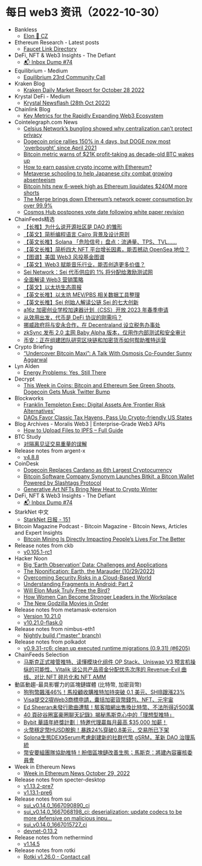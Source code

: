 # 每日 web3 资讯（2022-10-30）

- Bankless
  - [Elon 🤝 CZ](https://newsletter.banklesshq.com/p/elon-cz)
- Ethereum Research - Latest posts
  - [Faucet Link Directory](https://ethresear.ch/t/faucet-link-directory/12670/19)
- DeFi, NFT & Web3 Insights - The Defiant
  - [📬 Inbox Dump #74](https://newsletter.thedefiant.io/p/inbox-dump-74)
- Equilibrium - Medium
  - [Equilibrium 23rd Community Call](https://medium.com/equilibrium-eosdt/equilibrium-23rd-community-call-9969041ec46?source=rss----57df018d3ce6---4)
- Kraken Blog
  - [Kraken Daily Market Report for October 28 2022](https://blog.kraken.com/post/15966/kraken-daily-market-report-for-october-28-2022/)
- Krystal DeFi - Medium
  - [Krystal Newsflash (28th Oct 2022)](https://blog.krystal.app/krystal-newsflash-28th-oct-2022-bb228fb738f4?source=rss----c50893e2a0ed---4)
- Chainlink Blog
  - [Key Metrics for the Rapidly Expanding Web3 Ecosystem](https://blog.chain.link/web3-metrics/)
- Cointelegraph.com News
  - [Celsius Network’s bungling showed why centralization can’t protect privacy](https://cointelegraph.com/news/celsius-network-s-bungling-shows-why-centralization-can-t-protect-privacy)
  - [Dogecoin price rallies 150% in 4 days, but DOGE now most 'overbought' since April 2021](https://cointelegraph.com/news/dogecoin-price-rallies-150-in-4-days-but-doge-now-most-overbought-since-april-2021)
  - [Bitcoin metric warns of $21K profit-taking as decade-old BTC wakes up](https://cointelegraph.com/news/bitcoin-metric-warns-of-21k-profit-taking-as-decade-old-btc-wakes-up)
  - [How to earn passive crypto income with Ethereum?](https://cointelegraph.com/news/how-to-earn-passive-crypto-income-with-ethereum)
  - [Metaverse schooling to help Japanese city combat growing absenteeism](https://cointelegraph.com/news/metaverse-schooling-to-help-japanese-city-combat-growing-absenteeism)
  - [Bitcoin hits new 6-week high as Ethereum liquidates $240M more shorts](https://cointelegraph.com/news/bitcoin-hits-new-6-week-high-as-ethereum-liquidates-240m-more-shorts)
  - [The Merge brings down Ethereum’s network power consumption by over 99.9%](https://cointelegraph.com/news/the-merge-brings-down-ethereum-s-network-power-consumption-by-over-99-9)
  - [Cosmos Hub postpones vote date following white paper revision](https://cointelegraph.com/news/cosmos-hub-postpones-vote-date-following-white-paper-revision)
- ChainFeeds精选
  - [【长推】为什么说开源社区是 DAO 的雏形](https://twitter.com/BinaryHB/status/1586310644965392386)
  - [【英文】简析编程语言 Cairo 背景及设计原则](https://medium.com/@pban/demystifying-cairo-white-paper-part-i-b71976ad0108)
  - [【英文长推】Solana 「危险信号」盘点：流通量、TPS、TVL......](https://twitter.com/Justin_Bons/status/1586032372193013760)
  - [【英文长推】简析四大 NFT 平台增长因素，能否撼动 OpenSea 地位？](https://twitter.com/JRossTreacher/status/1585926858549305345)
  - [【图谱】美国 Web3 风投基金图谱](https://airtable.com/shrpPDeuSTZxZOBxe/tbljuGRj98bADFSPa)
  - [【英文】Web3 赋能音乐行业，能否创造更多价值？](https://makingweb3real.substack.com/p/music-x-web3-why-direct-engagement)
  - [Sei Network：Sei 代币供应的 1% 将分配给激励测试网](https://twitter.com/SeiNetwork/status/1586102864295829504)
  - [全面解读 Web3 营销策略](https://www.theblockbeats.info/news/32301)
  - [【英文】以太坊生态周报](https://weekinethereumnews.com/week-in-ethereum-news-october-29-2022/)
  - [【英文长推】以太坊 MEV/PBS 相关数据工具整理](https://twitter.com/sui414/status/1586116440607711232)
  - [【英文长推】Sei 创始人解读公链 Sei 的七大创新](https://twitter.com/jayendra_jog/status/1585792979834351616)
  - [a16z 加密创业学校加速器计划（CSS）开放 2023 年春季申请](https://az.swoogo.com/a16zcryptostartupschool)
  - [从效用出发，代币是 DeFi 协议的刚需吗？](https://www.techflowpost.com/article/1557)
  - [挪威政府将与安永合作，在 Decentraland 设立税务办事处](https://www.coindesk.com/web3/2022/10/26/norway-steps-into-metaverse-with-decentraland-tax-office/)
  - [zkSync 发布 2.0 主网 Baby Alpha 版本，仅用作内部测试和安全审计](https://twitter.com/zksync/status/1586053698672656384)
  - [币安：正在组建团队研究区块链和加密货币如何帮助推特运营](https://www.reuters.com/technology/crypto-exchange-binance-musks-co-investor-help-twitter-with-blockchain-2022-10-28/)
- Crypto Briefing
  - [“Undercover Bitcoin Maxi”: A Talk With Osmosis Co-Founder Sunny Aggarwal](https://cryptobriefing.com/undercover-bitcoin-maxi-a-talk-with-osmosis-co-founder-sunny-aggarwal/?utm_source=feed&utm_medium=rss)
- Lyn Alden
  - [Energy Problems: Yes, Still There](https://www.lynalden.com/energy-problems/)
- Decrypt
  - [This Week in Coins: Bitcoin and Ethereum See Green Shoots, Dogecoin Gets Musk Twitter Bump](https://decrypt.co/113130/this-week-in-coins-bitcoin-and-ethereum-see-green-shoots-dogecoin-gets-musk-twitter-bump)
- Blockworks
  - [Franklin Templeton Exec: Digital Assets Are ‘Frontier Risk Alternatives’](https://blockworks.co/franklin-templeton-exec-digital-assets-are-frontier-risk-alternatives/)
  - [DAOs Favor Classic Tax Havens, Pass Up Crypto-friendly US States](https://blockworks.co/daos-favor-classic-tax-havens-passing-up-crypto-friendly-us-states/)
- Blog Archives - Moralis Web3 | Enterprise-Grade Web3 APIs
  - [How to Upload Files to IPFS – Full Guide](https://moralis.io/how-to-upload-files-to-ipfs-full-guide/)
- BTC Study
  - [对隔离见证交易重量的误解](https://www.btcstudy.org/2022/10/29/misconceptions-about-segwit-vbytes/)
- Release notes from argent-x
  - [v4.8.8](https://github.com/argentlabs/argent-x/releases/tag/v4.8.8)
- CoinDesk
  - [Dogecoin Replaces Cardano as 6th Largest Cryptocurrency](https://www.coindesk.com/business/2022/10/29/dogecoin-replaces-cardano-as-6th-largest-cryptocurrency/?utm_medium=referral&utm_source=rss&utm_campaign=headlines)
  - [Bitcoin Software Company Synonym Launches Bitkit, a Bitcon Wallet Powered by Slashtags Protocol](https://www.coindesk.com/tech/2022/10/29/bitcoin-software-company-synonym-launches-bitkit-a-bitcon-wallet-powered-by-slashtags-protocol/?utm_medium=referral&utm_source=rss&utm_campaign=headlines)
  - [Generative Art NFTs Bring New Heat to Crypto Winter](https://www.coindesk.com/web3/2022/10/29/generative-art-nfts-bring-new-heat-to-crypto-winter/?utm_medium=referral&utm_source=rss&utm_campaign=headlines)
- DeFi, NFT & Web3 Insights - The Defiant
  - [📬 Inbox Dump #74](https://newsletter.thedefiant.io/p/inbox-dump-74)
- StarkNet 中文
  - [StarkNet 日报 - 151](https://starknetzh.substack.com/p/starknet-151)
- Bitcoin Magazine Podcast - Bitcoin Magazine - Bitcoin News, Articles and Expert Insights
  - [Bitcoin Mining Is Directly Impacting People’s Lives For The Better](https://bitcoinmagazine.com/culture/bitcoin-mining-is-helping-people-in-africa)
- Release notes from ckb
  - [v0.105.1-rc1](https://github.com/nervosnetwork/ckb/releases/tag/v0.105.1-rc1)
- Hacker Noon
  - [Big ‘Earth Observation’ Data: Challenges and Applications](https://hackernoon.com/big-earth-observation-data-challenges-and-applications?source=rss)
  - [The Noonification: Earth, the Marauder (10/29/2022)](https://hackernoon.com/10-29-2022-noonification?source=rss)
  - [Overcoming Security Risks in a Cloud-Based World](https://hackernoon.com/overcoming-security-risks-in-a-cloud-based-world?source=rss)
  - [Understanding Fragments in Android: Part 2](https://hackernoon.com/understanding-fragments-in-android-part-2?source=rss)
  - [Will Elon Musk Truly Free the Bird?](https://hackernoon.com/will-elon-musk-truly-free-the-bird?source=rss)
  - [How Women Can Become Stronger Leaders in the Workplace](https://hackernoon.com/how-women-can-become-stronger-leaders-in-the-workplace?source=rss)
  - [The New Godzilla Movies in Order](https://hackernoon.com/the-new-godzilla-movies-in-order?source=rss)
- Release notes from metamask-extension
  - [Version 10.21.0](https://github.com/MetaMask/metamask-extension/releases/tag/v10.21.0)
  - [v10.21.0-flask.0](https://github.com/MetaMask/metamask-extension/releases/tag/v10.21.0-flask.0)
- Release notes from nimbus-eth1
  - [Nightly build ("master" branch)](https://github.com/status-im/nimbus-eth1/releases/tag/nightly)
- Release notes from polkadot
  - [v0.9.31-rc6: clean up executed runtime migrations (0.9.31) (#6205)](https://github.com/paritytech/polkadot/releases/tag/v0.9.31-rc6)
- ChainFeeds Selection
  - [马斯克正式接管推特、读懂模块化组件 OP Stack、Uniswap V3 预言机操纵的可能性、Vitalik 谈公共产品资金分配优先次序的 Revenue-Evil 曲线、对比 NFT 碎片化和 NFT AMM](https://chainfeeds.substack.com/p/op-stackuniswap-v3-vitalik-revenue)
- 動區動趨-最具影響力的區塊鏈媒體 (比特幣, 加密貨幣)
  - [狗狗幣飆漲46%！馬投顧收購推特加持突破 0.1 美元、SHIB跟漲23%](https://www.blocktempo.com/doge-soared-46-and-returned-to-0-1-after-musks-twitter-acquisition/)
  - [Visa提交2項Web3商標申請，囊括加密貨幣錢包、NFT、元宇宙](https://www.blocktempo.com/visa-files-two-trademark-applications-for-crypto-wallets-nft-and-metaverse/)
  - [Ed Sheeran未發行歌曲遭駭！駭客暗網出售換比特幣、不法所得近500萬](https://www.blocktempo.com/ed-sheeran-unreleased-music-was-hacked-in-exchange-for-btc/)
  - [40 頁矽谷圈富豪圈聊天記錄》揭秘馬斯克心中的「理想型推特」](https://www.blocktempo.com/elon-musks-idealized-twitter/)
  - [Bybit 華語年終獎計劃｜特邀代理贏每月最高 $35,000 加薪！](https://www.blocktempo.com/bybit-blte45c20fa56e6dab0/)
  - [火幣穩定幣HUSD脫鉤！暴跌24%穿破0.8美元，交易所已下架](https://www.blocktempo.com/husd-depegs-again-the-price-falls-by-24-percent-within-24-hours/)
  - [Solona生態DEX》Serum考慮創建新的社群代幣 gSRM，革新 DAO 治理系統](https://www.blocktempo.com/solana-based-dex-serum-is-considering-to-create-a-new-community-token-gsrm/)
  - [幣安要組團隊協助推特！盼借區塊鏈改善生態；馬斯克：將建內容審核委員會](https://www.blocktempo.com/binance-will-help-elon-to-fight-against-twitter-bots-the-cex-confirmed/)
- Week in Ethereum News
  - [Week in Ethereum News  October 29, 2022](https://weekinethereumnews.com/week-in-ethereum-news-october-29-2022/)
- Release notes from specter-desktop
  - [v1.13.2-pre7](https://github.com/cryptoadvance/specter-desktop/releases/tag/v1.13.2-pre7)
  - [v1.13.1-pre6](https://github.com/cryptoadvance/specter-desktop/releases/tag/v1.13.1-pre6)
- Release notes from sui
  - [sui_v0.14.0_1667090890_ci](https://github.com/MystenLabs/sui/releases/tag/sui_v0.14.0_1667090890_ci)
  - [sui_v0.14.0_1667068198_ci: deserialization: update codecs to be more defensive on malicious inpu…](https://github.com/MystenLabs/sui/releases/tag/sui_v0.14.0_1667068198_ci)
  - [sui_v0.14.0_1667015727_ci](https://github.com/MystenLabs/sui/releases/tag/sui_v0.14.0_1667015727_ci)
  - [devnet-0.13.2](https://github.com/MystenLabs/sui/releases/tag/devnet-0.13.2)
- Release notes from nethermind
  - [v1.14.5](https://github.com/NethermindEth/nethermind/releases/tag/1.14.5)
- Release notes from rotki
  - [Rotki v1.26.0 - Contact call](https://github.com/rotki/rotki/releases/tag/v1.26.0)
